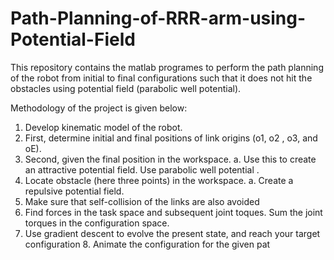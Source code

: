 # Path-Planning-of-RRR-arm-using-Potential-Field
This repository contains the matlab programes to perform the path planning of the robot from initial to final configurations such that it does not hit the obstacles using  potential field (parabolic well potential).

Methodology of the project is given below:
  1. Develop kinematic model of the robot.
  2. First, determine initial and final positions of link origins (o1,  o2 , o3, and oE).
  3. Second, given the final position in the workspace.
    a. Use this to create an attractive potential field. Use parabolic well potential .
  4. Locate obstacle (here three points) in the workspace. 
    a. Create a repulsive potential field. 
  5. Make sure that self-collision of the links are also avoided 
  6. Find forces in the task space and subsequent joint toques. Sum the joint torques in the configuration space. 
  7. Use gradient descent to evolve the present state, and reach your target configuration 8. Animate the configuration for the given pat
  

